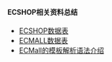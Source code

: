 #### ECSHOP相关资料总结

- [ECSHOP数据表](https://github.com/Richardphp/ecshop_summary/blob/master/ecshop.sql)
- [ECMALL数据表](http://www.360sdn.com/Php/2013/0911/858.html)
- [ECMall的模板解析语法介绍](http://www.nowamagic.net/librarys/veda/detail/1482)